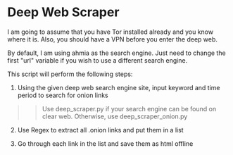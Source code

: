 # Deep Web Scraper

I am going to assume that you have Tor installed already and you know where it is. Also, you should have a VPN before you enter the deep web.

By default, I am using ahmia as the search engine. Just need to change the first "url" variable if you wish to use a different search engine.

This script will perform the following steps:

1. Using the given deep web search engine site, input keyword and time period to search for onion links
  >> Use deep_scraper.py if your search engine can be found on clear web. Otherwise, use deep_scraper_onion.py 

2. Use Regex to extract all .onion links and put them in a list

3. Go through each link in the list and save them as html offline

